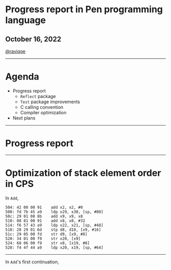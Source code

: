 # Progress report in Pen programming language

## October 16, 2022

[@raviqqe](https://github.com/raviqqe)

---

# Agenda

- Progress report
  - `Reflect` package
  - `Test` package improvements
  - C calling convention
  - Compiler optimization
- Next plans

---

# Progress report

---

# Optimization of stack element order in CPS

In `Add`,

```log
504: 42 00 00 91  	add	x2, x2, #0
508: fd 7b 45 a9  	ldp	x29, x30, [sp, #80]
50c: 29 01 08 8b  	add	x9, x9, x8
510: 08 81 00 91  	add	x8, x8, #32
514: f6 57 43 a9  	ldp	x22, x21, [sp, #48]
518: 28 29 01 6d  	stp	d8, d10, [x9, #16]
51c: 29 05 00 fd  	str	d9, [x9, #8]
520: 34 01 00 f9  	str	x20, [x9]
524: 68 06 00 f9  	str	x8, [x19, #8]
528: f4 4f 44 a9  	ldp	x20, x19, [sp, #64]
```

---

In `Add`'s first continuation,

```log

```
